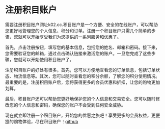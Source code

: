 # 注册积目账户

需要注册积目账户网址k02.cc.积目账户是一个方便、安全的在线账户，可以帮助您更好地管理您的个人信息、积分和订单。注册一个积目账户只需几个简单的步骤，您就可以开始享受我们为您提供的一系列服务和优惠了。

首先，点击注册按钮，填写您的基本信息，包括您的姓名、邮箱和密码。接下来，您需要验证您的邮箱，通过点击确认链接来激活您的账户。一旦您完成了这些步骤，您就可以开始使用积目账户了。

注册积目账户的好处有很多。首先，您可以方便地查看您的订单信息，包括订单状态、物流信息等。其次，您可以随时查看您的积分余额，了解您的积分使用情况。最重要的是，注册积目账户后，您将获得更多的会员优惠和折扣，让您的购物更加划算。

最后，积目账户还可以帮助您更好地保护您的个人信息和交易安全。您可以随时修改您的个人信息和密码，确保您的账户不会受到任何安全威胁。

现在就立即注册一个积目账户，开始您的优惠之旅吧！享受更多的会员权益，更便捷的购物体验，尽在积目账户！[github](https://github.com)